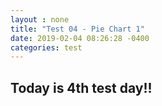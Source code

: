 ```yaml
---
layout : none
title: "Test 04 - Pie Chart 1"
date: 2019-02-04 08:26:28 -0400
categories: test
---
```


<h2>Today is 4th test day!!</h2>

<script src="http://d3js.org/d3.v4.js"></script>
<div id="my_dataviz"></div>
<script src="https://d3js.org/d3-scale-chromatic.v1.min.js"></script>

<script>
// set the dimensions and margins of the graph
var width = 450
    height = 450
    margin = 40

// The radius of the pieplot is half the width or half the height (smallest one). I substract a bit of margin.
var radius = Math.min(width, height) / 2 - margin

// append the svg object to the div called 'my_dataviz'
var svg = d3.select("#my_dataviz")
  .append("svg")
    .attr("width", width)
    .attr("height", height)
  .append("g")
    .attr("transform", "translate(" + width / 2 + "," + height / 2 + ")");

// Create dummy data
var data = {a: 9, b: 20, c:30, d:8, e:12}

// set the color scale
var color = d3.scaleOrdinal()
  .domain(data)
  .range(d3.schemeSet2);

// Compute the position of each group on the pie:
var pie = d3.pie()
  .value(function(d) {return d.value; })

var data_ready = pie(d3.entries(data))
// Now I know that group A goes from 0 degrees to x degrees and so on.

// shape helper to build arcs:
var arcGenerator = d3.arc()
  .innerRadius(0)
  .outerRadius(radius)

// Build the pie chart: Basically, each part of the pie is a path that we build using the arc function.  svg
  .selectAll('mySlices')
  .data(data_ready)
  .enter()
  .append('path')
    .attr('d', arcGenerator)
    .attr('fill', function(d){ return(color(d.data.key)) })
    .attr("stroke", "black")
    .style("stroke-width", "2px")
    .style("opacity", 0.7)

// Now add the annotation. Use the centroid method to get the best coordinates svg
  .selectAll('mySlices')
  .data(data_ready)
  .enter()
  .append('text')
  .text(function(d){ return "grp " + d.data.key})
  .attr("transform", function(d) { return "translate(" + arcGenerator.centroid(d) + ")";  })
  .style("text-anchor", "middle")
  .style("font-size", 17)

</script>

